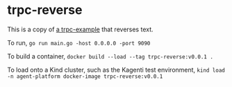 
# trpc-reverse

This is a copy of [a trpc-example](https://github.com/trpc-group/trpc-a2a-go/blob/main/examples/simple/README.md) that reverses text.

To run, `go run main.go -host 0.0.0.0 -port 9090`

To build a container, `docker build --load --tag trpc-reverse:v0.0.1 .`

To load onto a Kind cluster, such as the Kagenti test environment, `kind load -n agent-platform docker-image trpc-reverse:v0.0.1`

